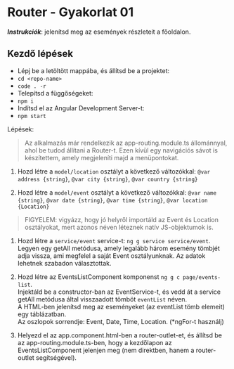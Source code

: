 # Router - Gyakorlat 01

**_Instrukciók_**: jelenítsd meg az események részleteit a főoldalon. 

## Kezdő lépések
- Lépj be a letöltött mappába, és állítsd be a projektet:
- `cd <repo-name>`
- `code . -r`
- Telepítsd a függőségeket:
- `npm i`
- Indítsd el az Angular Development Server-t:
- `npm start`

Lépések:
> Az alkalmazás már rendelkezik az app-routing.module.ts állománnyal, ahol be tudod állítani a Router-t. Ezen kívül egy 
navigációs sávot is készítettem, amely megjeleníti majd a menüpontokat.

1. Hozd létre a `model/location` osztályt a következő változókkal: 
`@var address {string}`, 
`@var city {string}`, 
`@var country {string}`

1. Hozd létre a `model/event` osztályt a következő változókkal: 
`@var name {string}`, 
`@var date {string}`, 
`@var time {string}`,
`@var location {Location}`  
> FIGYELEM: vigyázz, hogy jó helyről importáld az Event és Location 
osztályokat, mert azonos néven léteznek natív JS-objektumok is.

1. Hozd létre a `service/event` service-t: 
`ng g service service/event`.  
Legyen egy getAll metódusa, amely legalább három esemény tömbjét adja vissza, ami megfelel a saját Event osztályunknak. Az adatok lehetnek szabadon választottak.

1. Hozd létre az EventsListComponent komponenst `ng g c page/events-list`.  
Injektáld be a constructor-ban az EventService-t, és vedd át a service 
getAll metódusa által visszaadott tömböt `eventList` néven.  
A HTML-ben jelenítsd meg az eseményeket (az eventList tömb elemeit) 
egy táblázatban.  
Az oszlopok sorrendje: Event, Date, Time, Location. (*ngFor-t használj)

1. Helyezd el az app.component.html-ben a router-outlet-et, és állítsd be az app-routing.module.ts-ben, hogy a kezdőlapon az EventsListComponent jelenjen meg (nem direktben, hanem a router-outlet segítségével).
